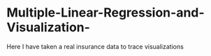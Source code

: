 # Multiple-Linear-Regression-and-Visualization-
Here I have taken a real insurance data to trace visualizations 
